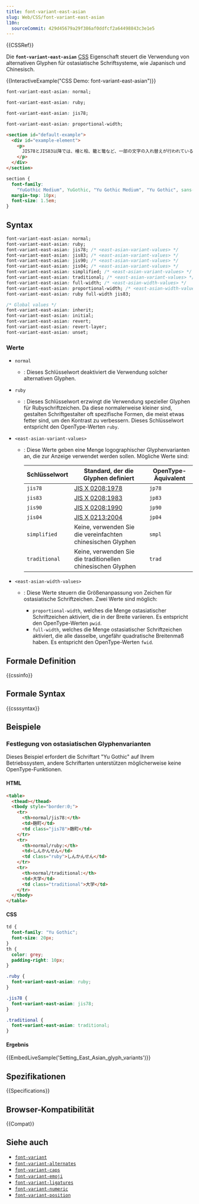 ```yaml
---
title: font-variant-east-asian
slug: Web/CSS/font-variant-east-asian
l10n:
  sourceCommit: 429d45679a29f386af0ddfcf2a64498843c3e1e5
---
```


{{CSSRef}}

Die **`font-variant-east-asian`** [CSS](/de/docs/Web/CSS) Eigenschaft steuert die Verwendung von alternativen Glyphen für ostasiatische Schriftsysteme, wie Japanisch und Chinesisch.

{{InteractiveExample("CSS Demo: font-variant-east-asian")}}

```css interactive-example-choice
font-variant-east-asian: normal;
```

```css interactive-example-choice
font-variant-east-asian: ruby;
```

```css interactive-example-choice
font-variant-east-asian: jis78;
```

```css interactive-example-choice
font-variant-east-asian: proportional-width;
```

```html interactive-example
<section id="default-example">
  <div id="example-element">
    <p>
      JIS78とJIS83以降では、檜と桧、籠と篭など、一部の文字の入れ替えが行われている。また、「唖然」や「躯体」などの書体が変更されている。
    </p>
  </div>
</section>
```

```css interactive-example
section {
  font-family:
    "YuGothic Medium", YuGothic, "Yu Gothic Medium", "Yu Gothic", sans-serif;
  margin-top: 10px;
  font-size: 1.5em;
}
```

## Syntax

```css
font-variant-east-asian: normal;
font-variant-east-asian: ruby;
font-variant-east-asian: jis78; /* <east-asian-variant-values> */
font-variant-east-asian: jis83; /* <east-asian-variant-values> */
font-variant-east-asian: jis90; /* <east-asian-variant-values> */
font-variant-east-asian: jis04; /* <east-asian-variant-values> */
font-variant-east-asian: simplified; /* <east-asian-variant-values> */
font-variant-east-asian: traditional; /* <east-asian-variant-values> */
font-variant-east-asian: full-width; /* <east-asian-width-values> */
font-variant-east-asian: proportional-width; /* <east-asian-width-values> */
font-variant-east-asian: ruby full-width jis83;

/* Global values */
font-variant-east-asian: inherit;
font-variant-east-asian: initial;
font-variant-east-asian: revert;
font-variant-east-asian: revert-layer;
font-variant-east-asian: unset;
```

### Werte

- `normal`
  - : Dieses Schlüsselwort deaktiviert die Verwendung solcher alternativen Glyphen.
- `ruby`
  - : Dieses Schlüsselwort erzwingt die Verwendung spezieller Glyphen für Rubyschriftzeichen. Da diese normalerweise kleiner sind, gestalten Schriftgestalter oft spezifische Formen, die meist etwas fetter sind, um den Kontrast zu verbessern. Dieses Schlüsselwort entspricht den OpenType-Werten `ruby`.
- `<east-asian-variant-values>`

  - : Diese Werte geben eine Menge logographischer Glyphenvarianten an, die zur Anzeige verwendet werden sollen. Mögliche Werte sind:

    | Schlüsselwort | Standard, der die Glyphen definiert                                         | OpenType-Äquivalent |
    | ------------- | --------------------------------------------------------------------------- | ------------------- |
    | `jis78`       | [JIS X 0208:1978](https://en.wikipedia.org/wiki/JIS_X_0208#First_standard)  | `jp78`              |
    | `jis83`       | [JIS X 0208:1983](https://en.wikipedia.org/wiki/JIS_X_0208#Second_standard) | `jp83`              |
    | `jis90`       | [JIS X 0208:1990](https://en.wikipedia.org/wiki/JIS_X_0208#Third_standard)  | `jp90`              |
    | `jis04`       | [JIS X 0213:2004](https://en.wikipedia.org/wiki/JIS_X_0213)                 | `jp04`              |
    | `simplified`  | Keine, verwenden Sie die vereinfachten chinesischen Glyphen                 | `smpl`              |
    | `traditional` | Keine, verwenden Sie die traditionellen chinesischen Glyphen                | `trad`              |

- `<east-asian-width-values>`

  - : Diese Werte steuern die Größenanpassung von Zeichen für ostasiatische Schriftzeichen. Zwei Werte sind möglich:

    - `proportional-width`, welches die Menge ostasiatischer Schriftzeichen aktiviert, die in der Breite variieren. Es entspricht den OpenType-Werten `pwid`.
    - `full-width`, welches die Menge ostasiatischer Schriftzeichen aktiviert, die alle dasselbe, ungefähr quadratische Breitenmaß haben. Es entspricht den OpenType-Werten `fwid`.

## Formale Definition

{{cssinfo}}

## Formale Syntax

{{csssyntax}}

## Beispiele

### Festlegung von ostasiatischen Glyphenvarianten

Dieses Beispiel erfordert die Schriftart "Yu Gothic" auf Ihrem Betriebssystem, andere Schriftarten unterstützen möglicherweise keine OpenType-Funktionen.

#### HTML

```html
<table>
  <thead></thead>
  <tbody style="border:0;">
    <tr>
      <th>normal/jis78:</th>
      <td>麹町</td>
      <td class="jis78">麹町</td>
    </tr>
    <tr>
      <th>normal/ruby:</th>
      <td>しんかんせん</td>
      <td class="ruby">しんかんせん</td>
    </tr>
    <tr>
      <th>normal/traditional:</th>
      <td>大学</td>
      <td class="traditional">大学</td>
    </tr>
  </tbody>
</table>
```

#### CSS

```css
td {
  font-family: "Yu Gothic";
  font-size: 20px;
}
th {
  color: grey;
  padding-right: 10px;
}

.ruby {
  font-variant-east-asian: ruby;
}

.jis78 {
  font-variant-east-asian: jis78;
}

.traditional {
  font-variant-east-asian: traditional;
}
```

#### Ergebnis

{{EmbedLiveSample('Setting_East_Asian_glyph_variants')}}

## Spezifikationen

{{Specifications}}

## Browser-Kompatibilität

{{Compat}}

## Siehe auch

- [`font-variant`](/de/docs/Web/CSS/font-variant)
- [`font-variant-alternates`](/de/docs/Web/CSS/font-variant-alternates)
- [`font-variant-caps`](/de/docs/Web/CSS/font-variant-caps)
- [`font-variant-emoji`](/de/docs/Web/CSS/font-variant-emoji)
- [`font-variant-ligatures`](/de/docs/Web/CSS/font-variant-ligatures)
- [`font-variant-numeric`](/de/docs/Web/CSS/font-variant-numeric)
- [`font-variant-position`](/de/docs/Web/CSS/font-variant-position)

